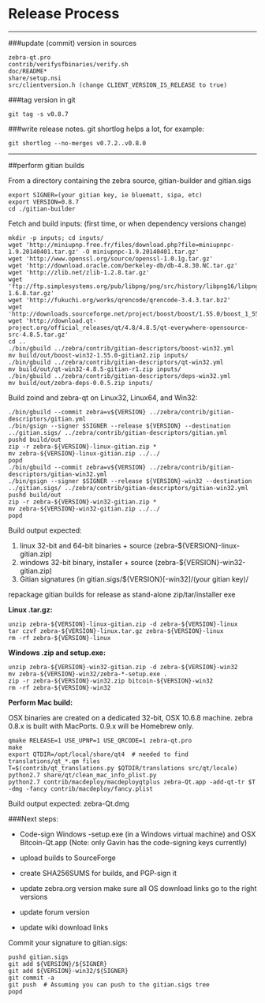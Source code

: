 Release Process
====================

* * *

###update (commit) version in sources


	zebra-qt.pro
	contrib/verifysfbinaries/verify.sh
	doc/README*
	share/setup.nsi
	src/clientversion.h (change CLIENT_VERSION_IS_RELEASE to true)

###tag version in git

	git tag -s v0.8.7

###write release notes. git shortlog helps a lot, for example:

	git shortlog --no-merges v0.7.2..v0.8.0

* * *

##perform gitian builds

 From a directory containing the zebra source, gitian-builder and gitian.sigs
  
	export SIGNER=(your gitian key, ie bluematt, sipa, etc)
	export VERSION=0.8.7
	cd ./gitian-builder

 Fetch and build inputs: (first time, or when dependency versions change)

	mkdir -p inputs; cd inputs/
	wget 'http://miniupnp.free.fr/files/download.php?file=miniupnpc-1.9.20140401.tar.gz' -O miniupnpc-1.9.20140401.tar.gz'
	wget 'http://www.openssl.org/source/openssl-1.0.1g.tar.gz'
	wget 'http://download.oracle.com/berkeley-db/db-4.8.30.NC.tar.gz'
	wget 'http://zlib.net/zlib-1.2.8.tar.gz'
	wget 'ftp://ftp.simplesystems.org/pub/libpng/png/src/history/libpng16/libpng-1.6.8.tar.gz'
	wget 'http://fukuchi.org/works/qrencode/qrencode-3.4.3.tar.bz2'
	wget 'http://downloads.sourceforge.net/project/boost/boost/1.55.0/boost_1_55_0.tar.bz2'
	wget 'http://download.qt-project.org/official_releases/qt/4.8/4.8.5/qt-everywhere-opensource-src-4.8.5.tar.gz'
	cd ..
	./bin/gbuild ../zebra/contrib/gitian-descriptors/boost-win32.yml
	mv build/out/boost-win32-1.55.0-gitian2.zip inputs/
	./bin/gbuild ../zebra/contrib/gitian-descriptors/qt-win32.yml
	mv build/out/qt-win32-4.8.5-gitian-r1.zip inputs/
	./bin/gbuild ../zebra/contrib/gitian-descriptors/deps-win32.yml
	mv build/out/zebra-deps-0.0.5.zip inputs/

 Build zoind and zebra-qt on Linux32, Linux64, and Win32:
  
	./bin/gbuild --commit zebra=v${VERSION} ../zebra/contrib/gitian-descriptors/gitian.yml
	./bin/gsign --signer $SIGNER --release ${VERSION} --destination ../gitian.sigs/ ../zebra/contrib/gitian-descriptors/gitian.yml
	pushd build/out
	zip -r zebra-${VERSION}-linux-gitian.zip *
	mv zebra-${VERSION}-linux-gitian.zip ../../
	popd
	./bin/gbuild --commit zebra=v${VERSION} ../zebra/contrib/gitian-descriptors/gitian-win32.yml
	./bin/gsign --signer $SIGNER --release ${VERSION}-win32 --destination ../gitian.sigs/ ../zebra/contrib/gitian-descriptors/gitian-win32.yml
	pushd build/out
	zip -r zebra-${VERSION}-win32-gitian.zip *
	mv zebra-${VERSION}-win32-gitian.zip ../../
	popd

  Build output expected:

  1. linux 32-bit and 64-bit binaries + source (zebra-${VERSION}-linux-gitian.zip)
  2. windows 32-bit binary, installer + source (zebra-${VERSION}-win32-gitian.zip)
  3. Gitian signatures (in gitian.sigs/${VERSION}[-win32]/(your gitian key)/

repackage gitian builds for release as stand-alone zip/tar/installer exe

**Linux .tar.gz:**

	unzip zebra-${VERSION}-linux-gitian.zip -d zebra-${VERSION}-linux
	tar czvf zebra-${VERSION}-linux.tar.gz zebra-${VERSION}-linux
	rm -rf zebra-${VERSION}-linux

**Windows .zip and setup.exe:**

	unzip zebra-${VERSION}-win32-gitian.zip -d zebra-${VERSION}-win32
	mv zebra-${VERSION}-win32/zebra-*-setup.exe .
	zip -r zebra-${VERSION}-win32.zip bitcoin-${VERSION}-win32
	rm -rf zebra-${VERSION}-win32

**Perform Mac build:**

  OSX binaries are created on a dedicated 32-bit, OSX 10.6.8 machine.
  zebra 0.8.x is built with MacPorts.  0.9.x will be Homebrew only.

	qmake RELEASE=1 USE_UPNP=1 USE_QRCODE=1 zebra-qt.pro
	make
	export QTDIR=/opt/local/share/qt4  # needed to find translations/qt_*.qm files
	T=$(contrib/qt_translations.py $QTDIR/translations src/qt/locale)
	python2.7 share/qt/clean_mac_info_plist.py
	python2.7 contrib/macdeploy/macdeployqtplus zebra-Qt.app -add-qt-tr $T -dmg -fancy contrib/macdeploy/fancy.plist

 Build output expected: zebra-Qt.dmg

###Next steps:

* Code-sign Windows -setup.exe (in a Windows virtual machine) and
  OSX Bitcoin-Qt.app (Note: only Gavin has the code-signing keys currently)

* upload builds to SourceForge

* create SHA256SUMS for builds, and PGP-sign it

* update zebra.org version
  make sure all OS download links go to the right versions

* update forum version

* update wiki download links



Commit your signature to gitian.sigs:

	pushd gitian.sigs
	git add ${VERSION}/${SIGNER}
	git add ${VERSION}-win32/${SIGNER}
	git commit -a
	git push  # Assuming you can push to the gitian.sigs tree
	popd

